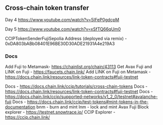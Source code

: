 ## Cross-chain token transfer
​Day 4
https://www.youtube.com/watch?v=5IFeP0gdcpM

​Day 5
https://www.youtube.com/watch?v=xSfTQ66qUm0

CCIPTokenSenderFujiSepolia Address (deployed via remix) - 0xDA803bABb08401E96BE30D30ADE21931A4e219A3

### Docs
Add Fuji to Metamask- https://chainlist.org/chain/43113
Get Avax Fuji and LINK on Fuji - https://faucets.chain.link/
Add LINK on Fuji on Metamask - https://docs.chain.link/resources/link-token-contracts#fuji-testnet

Docs - https://docs.chain.link/ccip/tutorials/cross-chain-tokens
Docs - https://docs.chain.link/resources/link-token-contracts#fuji-testnet
Docs - https://docs.chain.link/ccip/supported-networks/v1_2_0/testnet#avalanche-fuji
Docs - https://docs.chain.link/ccip/test-tokens#mint-tokens-in-the-documentation
bnm - burn and mint
lnm - lock and mint
Avax Fuji Block explorer - https://testnet.snowtrace.io/
CCIP Explorer - https://ccip.chain.link/